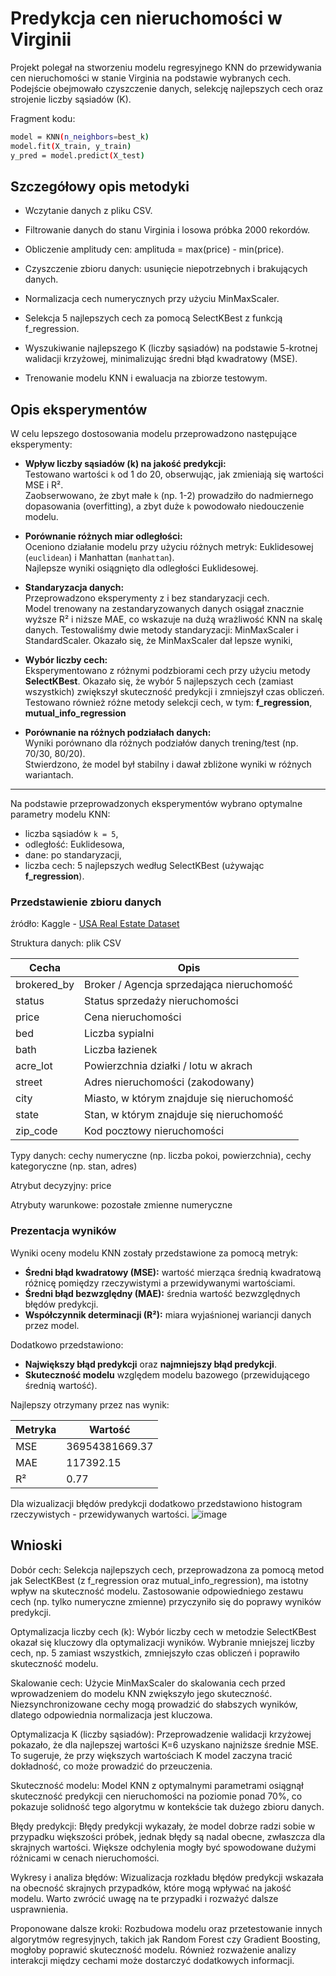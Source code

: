 # Predykcja cen nieruchomości w Virginii

Projekt polegał na stworzeniu modelu regresyjnego KNN do przewidywania cen nieruchomości w stanie Virginia na podstawie wybranych cech. Podejście obejmowało czyszczenie danych, selekcję najlepszych cech oraz strojenie liczby sąsiadów (K).

Fragment kodu:
```bash
model = KNN(n_neighbors=best_k)
model.fit(X_train, y_train)
y_pred = model.predict(X_test)
```
## Szczegółowy opis metodyki
- Wczytanie danych z pliku CSV.

- Filtrowanie danych do stanu Virginia i losowa próbka 2000 rekordów.

- Obliczenie amplitudy cen: amplituda = max(price) - min(price).

- Czyszczenie zbioru danych: usunięcie niepotrzebnych i brakujących danych.

- Normalizacja cech numerycznych przy użyciu MinMaxScaler.

- Selekcja 5 najlepszych cech za pomocą SelectKBest z funkcją f_regression.

- Wyszukiwanie najlepszego K (liczby sąsiadów) na podstawie 5-krotnej walidacji krzyżowej, minimalizując średni błąd kwadratowy (MSE).

- Trenowanie modelu KNN i ewaluacja na zbiorze testowym.



## Opis eksperymentów
W celu lepszego dostosowania modelu przeprowadzono następujące eksperymenty:

- **Wpływ liczby sąsiadów (k) na jakość predykcji:**  
  Testowano wartości `k` od 1 do 20, obserwując, jak zmieniają się wartości MSE i R².  
  Zaobserwowano, że zbyt małe `k` (np. 1-2) prowadziło do nadmiernego dopasowania (overfitting), a zbyt duże `k` powodowało niedouczenie modelu.

- **Porównanie różnych miar odległości:**  
  Oceniono działanie modelu przy użyciu różnych metryk: Euklidesowej (`euclidean`) i Manhattan (`manhattan`).  
  Najlepsze wyniki osiągnięto dla odległości Euklidesowej.

- **Standaryzacja danych:**  
  Przeprowadzono eksperymenty z i bez standaryzacji cech.  
  Model trenowany na zestandaryzowanych danych osiągał znacznie wyższe R² i niższe MAE, co wskazuje na dużą wrażliwość KNN na skalę danych.
  Testowaliśmy dwie metody standaryzacji: MinMaxScaler i StandardScaler. Okazało się, że MinMaxScaler dał lepsze wyniki,
- **Wybór liczby cech:**  
  Eksperymentowano z różnymi podzbiorami cech przy użyciu metody **SelectKBest**. Okazało się, że wybór 5 najlepszych cech (zamiast wszystkich) zwiększył skuteczność predykcji i zmniejszył czas obliczeń. Testowano również różne metody selekcji cech, w tym: **f_regression**, **mutual_info_regression**

- **Porównanie na różnych podziałach danych:**  
  Wyniki porównano dla różnych podziałów danych trening/test (np. 70/30, 80/20).  
  Stwierdzono, że model był stabilny i dawał zbliżone wyniki w różnych wariantach.

---

Na podstawie przeprowadzonych eksperymentów wybrano optymalne parametry modelu KNN:
- liczba sąsiadów `k = 5`,
- odległość: Euklidesowa,
- dane: po standaryzacji,
- liczba cech: 5 najlepszych według SelectKBest (używając **f_regression**).
### Przedstawienie zbioru danych
źródło: Kaggle - [USA Real Estate Dataset](https://www.kaggle.com/datasets/ahmedshahriarsakib/usa-real-estate-dataset)

Struktura danych: plik CSV

| Cecha           | Opis                                                            |
|-----------------|-----------------------------------------------------------------|
| brokered_by     | Broker / Agencja sprzedająca nieruchomość                       |
| status          | Status sprzedaży nieruchomości                                  |
| price           | Cena nieruchomości                                              |
| bed             | Liczba sypialni                                                 |
| bath            | Liczba łazienek                                                 |
| acre_lot        | Powierzchnia działki / lotu w akrach                            |
| street          | Adres nieruchomości (zakodowany)                                |
| city            | Miasto, w którym znajduje się nieruchomość                       |
| state           | Stan, w którym znajduje się nieruchomość                         |
| zip_code        | Kod pocztowy nieruchomości  

Typy danych: cechy numeryczne (np. liczba pokoi, powierzchnia), cechy kategoryczne (np. stan, adres)

Atrybut decyzyjny: price

Atrybuty warunkowe: pozostałe zmienne numeryczne
### Prezentacja wyników
Wyniki oceny modelu KNN zostały przedstawione za pomocą metryk:

- **Średni błąd kwadratowy (MSE):** wartość mierząca średnią kwadratową różnicę pomiędzy rzeczywistymi a przewidywanymi wartościami.
- **Średni błąd bezwzględny (MAE):** średnia wartość bezwzględnych błędów predykcji.
- **Współczynnik determinacji (R²):** miara wyjaśnionej wariancji danych przez model.

Dodatkowo przedstawiono:

- **Największy błąd predykcji** oraz **najmniejszy błąd predykcji**.
- **Skuteczność modelu** względem modelu bazowego (przewidującego średnią wartość).

Najlepszy otrzymany przez nas wynik:

| Metryka    | Wartość  |
|------------|----------|
| MSE        | 36954381669.37 |
| MAE        | 117392.15   |
| R²         | 0.77     |


Dla wizualizacji błędów predykcji dodatkowo przedstawiono histogram rzeczywistych - przewidywanych wartości.
![image](https://github.com/user-attachments/assets/18815b06-1b57-4adb-8d55-d20232a58788)


## Wnioski
Dobór cech: Selekcja najlepszych cech, przeprowadzona za pomocą metod jak SelectKBest (z f_regression oraz mutual_info_regression), ma istotny wpływ na skuteczność modelu. Zastosowanie odpowiedniego zestawu cech (np. tylko numeryczne zmienne) przyczyniło się do poprawy wyników predykcji.

Optymalizacja liczby cech (k): Wybór liczby cech w metodzie SelectKBest okazał się kluczowy dla optymalizacji wyników. Wybranie mniejszej liczby cech, np. 5 zamiast wszystkich, zmniejszyło czas obliczeń i poprawiło skuteczność modelu.

Skalowanie cech: Użycie MinMaxScaler do skalowania cech przed wprowadzeniem do modelu KNN zwiększyło jego skuteczność. Niezsynchronizowane cechy mogą prowadzić do słabszych wyników, dlatego odpowiednia normalizacja jest kluczowa.

Optymalizacja K (liczby sąsiadów): Przeprowadzenie walidacji krzyżowej pokazało, że dla najlepszej wartości K=6 uzyskano najniższe średnie MSE. To sugeruje, że przy większych wartościach K model zaczyna tracić dokładność, co może prowadzić do przeuczenia.

Skuteczność modelu: Model KNN z optymalnymi parametrami osiągnął skuteczność predykcji cen nieruchomości na poziomie ponad 70%, co pokazuje solidność tego algorytmu w kontekście tak dużego zbioru danych.

Błędy predykcji: Błędy predykcji wykazały, że model dobrze radzi sobie w przypadku większości próbek, jednak błędy są nadal obecne, zwłaszcza dla skrajnych wartości. Większe odchylenia mogły być spowodowane dużymi różnicami w cenach nieruchomości.

Wykresy i analiza błędów: Wizualizacja rozkładu błędów predykcji wskazała na obecność skrajnych przypadków, które mogą wpływać na jakość modelu. Warto zwrócić uwagę na te przypadki i rozważyć dalsze usprawnienia.

Proponowane dalsze kroki: Rozbudowa modelu oraz przetestowanie innych algorytmów regresyjnych, takich jak Random Forest czy Gradient Boosting, mogłoby poprawić skuteczność modelu. Również rozważenie analizy interakcji między cechami może dostarczyć dodatkowych informacji.
